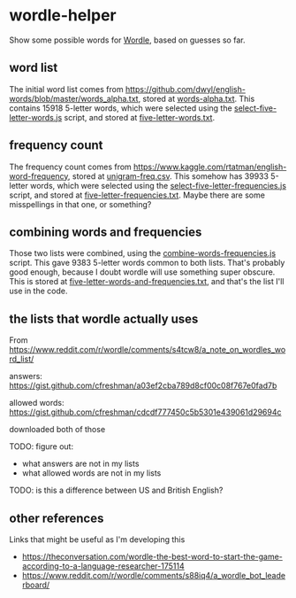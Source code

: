 # wordle-helper

Show some possible words for [Wordle](https://www.powerlanguage.co.uk/wordle/), based on guesses so far.

## word list

The initial word list comes from <https://github.com/dwyl/english-words/blob/master/words_alpha.txt>, stored at [words-alpha.txt](./word-lists/words-alpha.txt).
This contains 15918 5-letter words, which were selected using the [select-five-letter-words.js](./scripts/select-five-letter-words.js>) script, and stored at [five-letter-words.txt](./src/five-letter-words.txt).

## frequency count

The frequency count comes from <https://www.kaggle.com/rtatman/english-word-frequency>, stored at [unigram-freq.csv](./word-lists/unigram-freq.csv).
This somehow has 39933 5-letter words, which were selected using the [select-five-letter-frequencies.js](./scripts/select-five-letter-frequencies.js) script, and stored at [five-letter-frequencies.txt](./word-lists/five-letter-frequencies.txt).
Maybe there are some misspellings in that one, or something?

## combining words and frequencies

Those two lists were combined, using the [combine-words-frequencies.js](./scripts/combine-words-frequencies.js') script.
This gave 9383 5-letter words common to both lists.
That's probably good enough, because I doubt wordle will use something super obscure.
This is stored at [five-letter-words-and-frequencies.txt](./word-lists/five-letter-words-and-frequencies.txt), and that's the list I'll use in the code.

## the lists that wordle actually uses

From <https://www.reddit.com/r/wordle/comments/s4tcw8/a_note_on_wordles_word_list/>

answers: <https://gist.github.com/cfreshman/a03ef2cba789d8cf00c08f767e0fad7b>

allowed words: <https://gist.github.com/cfreshman/cdcdf777450c5b5301e439061d29694c>

downloaded both of those

TODO: figure out:
* what answers are not in my lists
* what allowed words are not in my lists

TODO: is this a difference between US and British English?

## other references

Links that might be useful as I'm developing this

* <https://theconversation.com/wordle-the-best-word-to-start-the-game-according-to-a-language-researcher-175114>
* <https://www.reddit.com/r/wordle/comments/s88iq4/a_wordle_bot_leaderboard/>
